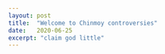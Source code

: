 ```yaml
---
layout: post
title:  "Welcome to Chinmoy controversies"
date:   2020-06-25
excerpt: "claim god little"
---
```

